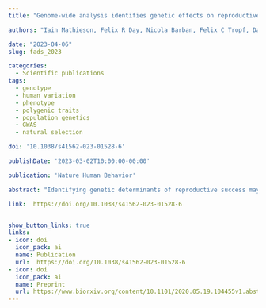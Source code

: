 ```yaml
---
title: "Genome-wide analysis identifies genetic effects on reproductive success and ongoing natural selection at the FADS locus."

authors: "Iain Mathieson, Felix R Day, Nicola Barban, Felix C Tropf, David Brazel, eQTLgen Consortium, BIOS Consortium, Ahmad Vaez, Natalie van Zuydam, Bárbara D Bitarello, Eugene J Gardner, Evelina T Akimova, Ajuna Azad, Sven Bergmann, Lawrence F Bielak, Dorret I Boomsma, Kristina Bosak, Marco Brumat, Julie E Buring, David Cesarini, Daniel I Chasman, Jorge E Chavarro, Massimiliano Cocca, Maria Pina Concas, FinnGen Study, Lifelines Cohort Study, (...) John R B Perry"

date: "2023-04-06"
slug: fads_2023

categories:
  - Scientific publications
tags:
  - genotype
  - human variation
  - phenotype
  - polygenic traits
  - population genetics
  - GWAS
  - natural selection

doi: '10.1038/s41562-023-01528-6'

publishDate: '2023-03-02T10:00:00-00:00'

publication: 'Nature Human Behavior'

abstract: "Identifying genetic determinants of reproductive success may highlight mechanisms underlying fertility and identify alleles under present-day selection. Using data in 785,604 individuals of European ancestry, we identified 43 genomic loci associated with either number of children ever born (NEB) or childlessness. These loci span diverse aspects of reproductive biology, including puberty timing, age at first birth, sex hormone regulation, endometriosis and age at menopause. Missense variants in ARHGAP27 were associated with higher NEB but shorter reproductive lifespan, suggesting a trade-off at this locus between reproductive ageing and intensity. Other genes implicated by coding variants include PIK3IP1, ZFP82 and LRP4, and our results suggest a new role for the melanocortin 1 receptor (MC1R) in reproductive biology. As NEB is one component of evolutionary fitness, our identified associations indicate loci under present-day natural selection. Integration with data from historical selection scans highlighted an allele in the FADS1/2 gene locus that has been under selection for thousands of years and remains so today. Collectively, our findings demonstrate that a broad range of biological mechanisms contribute to reproductive success."

link:  https://doi.org/10.1038/s41562-023-01528-6


show_button_links: true
links:
- icon: doi
  icon_pack: ai
  name: Publication
  url:  https://doi.org/10.1038/s41562-023-01528-6
- icon: doi
  icon_pack: ai
  name: Preprint
  url: https://www.biorxiv.org/content/10.1101/2020.05.19.104455v1.abstract
---
```

